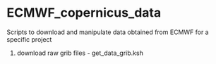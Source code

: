 # ECMWF_copernicus_data
Scripts to download and manipulate data obtained from ECMWF for a specific project

1. download raw grib files - get_data_grib.ksh
